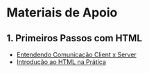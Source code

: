 # Materiais de Apoio
## 1. Primeiros Passos com HTML
- [Entendendo Comunicação Client x Server](https://academiapme-my.sharepoint.com/:p:/g/personal/renato_dio_me/EWgg3UxUJt1GhLwXu6Z0L1cB7EhiHOoMQ-8vECmYXzDwYA?rtime=tXLA4wPx2kg)
- [Introdução ao HTML na Prática](https://academiapme-my.sharepoint.com/:p:/g/personal/renato_dio_me/EUBD7085ULpApq4i1_8fWfMBhVJQMyxt2K_d1sJOhRUN_w?e=vk37t3)
